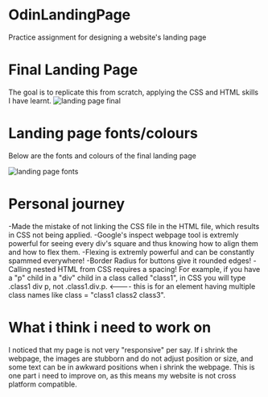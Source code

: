 # OdinLandingPage
Practice assignment for designing a website's landing page

# Final Landing Page
The goal is to replicate this from scratch, applying the CSS and HTML skills I have learnt. 
![landing page final](https://github.com/Shuang394/OdinLandingPage/assets/131367380/8f4f1364-a607-4313-aec4-250582bfeb3b)

# Landing page fonts/colours
Below are the fonts and colours of the final landing page

![landing page fonts](https://github.com/Shuang394/OdinLandingPage/assets/131367380/92a423d0-c218-46bd-abd8-18d554f308e5)

# Personal journey
-Made the mistake of not linking the CSS file in the HTML file, which results in CSS not being applied.
-Google's inspect webpage tool is extremly powerful for seeing every div's square and thus knowing how to align them and how to flex them. 
-Flexing is extremly powerful and can be constantly spammed everywhere!
-Border Radius for buttons give it rounded edges!
-Calling nested HTML from CSS requires a spacing! For example, if you have a "p" child in a "div" child in a class called "class1", in CSS you will type .class1 div p, not .class1.div.p. <---- this is for an element having multiple class names like class = "class1 class2 class3".


# What i think i need to work on

I noticed that my page is not very "responsive" per say. If i shrink the webpage, the images are stubborn and do not adjust position or size, and some text can be in awkward positions when i shrink the webpage. This is one part i need to improve on, as this means my website is not cross platform compatible. 

